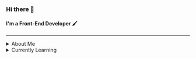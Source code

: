 ### Hi there 👋
#### I'm a Front-End Developer 🖌️
---
<details>
  <summary> About Me </summary>
  
  - I am constantly learning 🤓
  - I keep a open mind about new topics 📖
  - My favorite color is black 🏴
</details>

<details>
  <summary> Currently Learning </summary>
  
  - Python
  - Javascript Frameworks
  - Hacking / Cybersecurity
</details>
